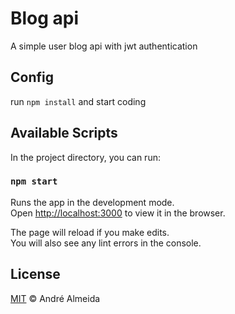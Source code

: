 # Blog api

A simple user blog api with jwt authentication

## Config

run `npm install` and start coding

## Available Scripts

In the project directory, you can run:

### `npm start`

Runs the app in the development mode.\
Open [http://localhost:3000](http://localhost:3000) to view it in the browser.

The page will reload if you make edits.\
You will also see any lint errors in the console.

## License

[MIT](https://github.com/deftandre/licenses/blob/master/MIT-LICENSE) &copy; André Almeida

